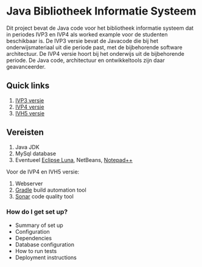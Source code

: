 # Java Bibliotheek Informatie Systeem #

Dit project bevat de Java code voor het bibliotheek informatie systeem dat in periodes IVP3 en IVP4 als worked example voor de studenten beschikbaar is. De IVP3 versie bevat de Javacode die bij het onderwijsmateriaal uit die periode past, met de bijbehorende software architectuur. De IVP4 versie hoort bij het onderwijs uit de bijbehorende periode. De Java code, architectuur en ontwikkeltools zijn daar geavanceerder.

## Quick links ##
1. [IVP3 versie](https://bitbucket.org/avansivh5docenten/worked-example/src/4d8e691602246124d1a0a3e9b38b48c3e03c53b6/worked-example/IVP3/?at=master)
2. [IVP4 versie](https://bitbucket.org/avansivh5docenten/worked-example/src/4d8e691602246124d1a0a3e9b38b48c3e03c53b6/worked-example/IVP4/?at=master)
3. [IVH5 versie](https://bitbucket.org/avansivh5docenten/worked-example/src/4d8e691602246124d1a0a3e9b38b48c3e03c53b6/worked-example/IVH5/?at=master)

## Vereisten ##
1. Java JDK
2. MySql database
3. Eventueel [Eclipse Luna](http://www.eclipse.org/), NetBeans, [Notepad++](http://www.notepad-plus-plus.org/)

Voor de IVP4 en IVH5 versie:

1. Webserver
2. [Gradle](http://www.gradle.org/) build automation tool 
3. [Sonar](http://www.sonarqube.org/) code quality tool


### How do I get set up? ###

* Summary of set up
* Configuration
* Dependencies
* Database configuration
* How to run tests
* Deployment instructions